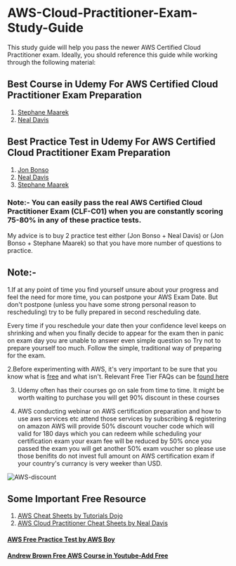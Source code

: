 # AWS-Cloud-Practitioner-Exam-Study-Guide
This study guide will help you pass the newer AWS Certified Cloud Practitioner exam. Ideally, you should reference this guide while working through the following material:

 ## Best Course in Udemy For AWS Certified Cloud Practitioner Exam Preparation

1. [Stephane Maarek](https://www.udemy.com/course/aws-certified-cloud-practitioner-new/)
2. [Neal Davis](https://www.udemy.com/course/aws-certified-cloud-practitioner-training-course/)

## Best Practice Test in Udemy For AWS Certified Cloud Practitioner Exam Preparation

1. [Jon Bonso](https://www.udemy.com/course/aws-certified-cloud-practitioner-practice-exams-amazon/)
2. [Neal Davis](https://www.udemy.com/course/aws-certified-cloud-practitioner-practice-exams-c/)
3. [Stephane Maarek](https://www.udemy.com/course/practice-exams-aws-certified-cloud-practitioner/)

### Note:- You can easily pass the real AWS Certified Cloud Practitioner Exam (CLF-C01) when you are constantly scoring 75-80% in any of these practice tests. 
 My advice is to buy 2 practice test either (Jon Bonso + Neal Davis) or (Jon Bonso + Stephane Maarek) so that you have more number of questions to practice.

## Note:-

1.If at any point of time you find yourself unsure about your progress and feel the need for more time, you can postpone your AWS Exam Date. But don't postpone (unless you have some strong personal reason to rescheduling) try to be fully prepared in second rescheduling date. 

Every time if you reschedule your date then your confidence level keeps on shrinking and when you finally decide to appear for the exam then in panic on exam day you are unable to answer even simple question so Try not to prepare yourself too much. Follow the simple, traditional way of preparing for the exam.

2.Before experimenting with AWS, it's very important to be sure that you know what is [free](https://aws.amazon.com/free/?all-free-tier.sort-by=item.additionalFields.SortRank&all-free-tier.sort-order=asc&awsf.Free%20Tier%20Types=*all&awsf.Free%20Tier%20Categories=*all) and what isn't. Relevant Free Tier FAQs can be [found here](https://aws.amazon.com/free/free-tier-faqs/)

3. Udemy often has their courses go on sale from time to time. It might be worth waiting to purchase you will get 90% discount in these courses

4. AWS conducting webinar on AWS certification preparation and how to use aws services etc attend those services by subscribing & registering on amazon
  AWS will provide 50% discount voucher code which will valid for 180 days which you can redeem while scheduling your certification exam your exam fee will be reduced by 50%
  once you passed the exam you will get another 50% exam voucher so please use those benifits do not invest full amount on AWS certification exam if your country's currancy
  is very weeker than USD.
  
  ![AWS-discount](https://user-images.githubusercontent.com/23288656/149208065-bb4304bf-4038-47a5-9140-1cc9736b3686.PNG)

  
  

## Some Important Free Resource

1. [AWS Cheat Sheets by Tutorials Dojo](https://tutorialsdojo.com/)
2. [AWS Cloud Practitioner Cheat Sheets by Neal Davis]( https://digitalcloud.training/certification-training/aws-certified-cloud-practitioner/)

#### [AWS Free Practice Test by AWS Boy ](https://www.awsboy.com/aws-practice-exams/)

#### [Andrew Brown Free AWS Course in Youtube-Add Free](https://youtu.be/SOTamWNgDKc)






